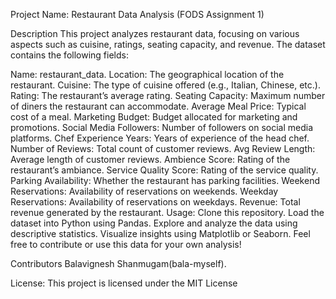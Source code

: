 Project Name: Restaurant Data Analysis (FODS Assignment 1)

Description
This project analyzes restaurant data, focusing on various aspects such as cuisine, ratings, seating capacity, and revenue. The dataset contains the following fields:

Name: restaurant_data.
Location: The geographical location of the restaurant.
Cuisine: The type of cuisine offered (e.g., Italian, Chinese, etc.).
Rating: The restaurant’s average rating.
Seating Capacity: Maximum number of diners the restaurant can accommodate.
Average Meal Price: Typical cost of a meal.
Marketing Budget: Budget allocated for marketing and promotions.
Social Media Followers: Number of followers on social media platforms.
Chef Experience Years: Years of experience of the head chef.
Number of Reviews: Total count of customer reviews.
Avg Review Length: Average length of customer reviews.
Ambience Score: Rating of the restaurant’s ambiance.
Service Quality Score: Rating of the service quality.
Parking Availability: Whether the restaurant has parking facilities.
Weekend Reservations: Availability of reservations on weekends.
Weekday Reservations: Availability of reservations on weekdays.
Revenue: Total revenue generated by the restaurant.
Usage:
Clone this repository.
Load the dataset into Python using Pandas.
Explore and analyze the data using descriptive statistics.
Visualize insights using Matplotlib or Seaborn.
Feel free to contribute or use this data for your own analysis!


Contributors
Balavignesh Shanmugam(bala-myself).


License:
This project is licensed under the MIT License
